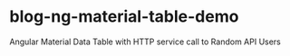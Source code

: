 # blog-ng-material-table-demo
Angular Material Data Table with HTTP service call to Random API Users
